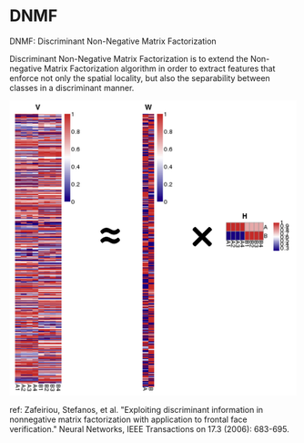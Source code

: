 # DNMF
DNMF: Discriminant Non-Negative Matrix Factorization


Discriminant Non-Negative Matrix Factorization is to extend the Non-negative Matrix Factorization algorithm in order to extract features that enforce not only the spatial locality, but also the separability between classes in a discriminant manner.

![Type 1 motiflogo](figure/DNMF.png)

ref: 
Zafeiriou, Stefanos, et al. "Exploiting discriminant information in nonnegative matrix factorization with application to frontal face verification." Neural Networks, IEEE Transactions on 17.3 (2006): 683-695.